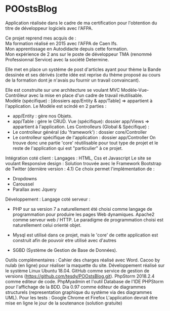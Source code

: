 # POOstsBlog

Application réalisée dans le cadre de ma certification pour l'obtention du titre de développeur logiciels avec l'AFPA. 

Ce projet reprend mes acquis de :<br> 
Ma formation réalisé en 2015 avec l'AFPA de Caen Ifs.<br>
Mon apprentissage en Autodidacte depuis cette formation.<br>
Mon expérience de 2 ans sur le poste de développeur TMA (renommé Professionnal Service) avec la société Determine. 

Elle met en place un systéme de post d'articles ayant pour thème la Bande dessinée et ses dérivés (cette idée est
reprise du thème proposé au cours de la formation dont je n'avais pu fournir un travail convaincant).<br>

Elle est construite sur une architecture se voulant MVC Modèle-Vue-Contrôleur avec la mise en place d'un cadre de travail 
réutilisable.<br>
Modèle (spécifique) : [dossiers app/Entity & app/Table] => appartient à l'application.
Le Modèle est scindé en 2 parties : 
- app/Entity : gère nos Objets.
- app/Table : gère le CRUD.
Vue (spécifique): dossier app/Views => appartient à l'application.
Les Controlleurs (Global & Spécifique) : 
- Le controlleur général (du 'framework') : dossier core/Controller
- Le controlleur spécifique de l'application : dossier app/Controller
On trouve donc une partie 'core' réutilisable pour tout type de projet et le reste de l'application qui est "particulier" 
à ce projet.
<p>

Intégration coté client : 
Langages : HTML, Css et Javascript
Le site se voulant Responsive design : 
Solution trouvée avec le Framework Bootstrap de Twitter (dernière version : 4.1) 
Ce choix permet l'implémentation de : 
- Dropdowns 
- Caroussel 
- Parallax 
avec Jquery 

Développement : 
Langage coté serveur : 
- PHP sur sa version 7 a naturellement été choisi comme langage de programmation pour produire les pages Web dynamiques.
Apache2 comme serveur web / HTTP. Le paradigme de programmation choisi est naturellement celui orienté objet.

- Mysql est utilisé dans ce projet, mais le 'core' de cette application est construit afin de pouvoir etre utilisé avec d'autres 

- SGBD (Système de Gestion de Base de Données).

Outils complémentaires : 
Cahier des charges réalisé avec Word.
Cacoo by nulab (en ligne) pour réaliser la maquette du site.
Développement réalisé sur le système Linux Ubuntu 18.04.
GitHub comme service de gestion de versions (https://github.com/tesdy/POOstsBlog.git). 
PhpStorm 2018.2.4 comme editeur de code.
PhpMyadmin et l'outil Database de l'IDE PHPStorm pour l'affichage de la BDD.
Dia 0.97 comme éditeur de diagrammes structurels (representation graphique du système via des diagrammes UML).
Pour les tests : Google Chrome et Firefox 
L'application devrait être mise en ligne le jour de la soutenance (solution gratuite)






